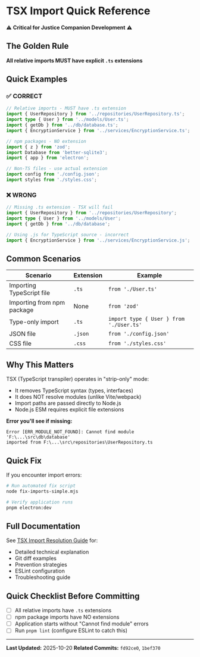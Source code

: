 # TSX Import Quick Reference

⚠️ **Critical for Justice Companion Development** ⚠️

## The Golden Rule

**All relative imports MUST have explicit `.ts` extensions**

## Quick Examples

### ✅ CORRECT

```typescript
// Relative imports - MUST have .ts extension
import { UserRepository } from '../repositories/UserRepository.ts';
import type { User } from '../models/User.ts';
import { getDb } from '../db/database.ts';
import { EncryptionService } from '../services/EncryptionService.ts';

// npm packages - NO extension
import { z } from 'zod';
import Database from 'better-sqlite3';
import { app } from 'electron';

// Non-TS files - use actual extension
import config from './config.json';
import styles from './styles.css';
```

### ❌ WRONG

```typescript
// Missing .ts extension - TSX will fail
import { UserRepository } from '../repositories/UserRepository';
import type { User } from '../models/User';
import { getDb } from '../db/database';

// Using .js for TypeScript source - incorrect
import { EncryptionService } from '../services/EncryptionService.js';
```

## Common Scenarios

| Scenario | Extension | Example |
|----------|-----------|---------|
| Importing TypeScript file | `.ts` | `from './User.ts'` |
| Importing from npm package | None | `from 'zod'` |
| Type-only import | `.ts` | `import type { User } from './User.ts'` |
| JSON file | `.json` | `from './config.json'` |
| CSS file | `.css` | `from './styles.css'` |

## Why This Matters

TSX (TypeScript transpiler) operates in "strip-only" mode:
- It removes TypeScript syntax (types, interfaces)
- It does NOT resolve modules (unlike Vite/webpack)
- Import paths are passed directly to Node.js
- Node.js ESM requires explicit file extensions

**Error you'll see if missing:**
```
Error [ERR_MODULE_NOT_FOUND]: Cannot find module 'F:\...\src\db\database'
imported from F:\...\src\repositories\UserRepository.ts
```

## Quick Fix

If you encounter import errors:

```bash
# Run automated fix script
node fix-imports-simple.mjs

# Verify application runs
pnpm electron:dev
```

## Full Documentation

See [TSX Import Resolution Guide](docs/TSX-IMPORT-RESOLUTION-GUIDE.md) for:
- Detailed technical explanation
- Git diff examples
- Prevention strategies
- ESLint configuration
- Troubleshooting guide

## Quick Checklist Before Committing

- [ ] All relative imports have `.ts` extensions
- [ ] npm package imports have NO extensions
- [ ] Application starts without "Cannot find module" errors
- [ ] Run `pnpm lint` (configure ESLint to catch this)

---

**Last Updated:** 2025-10-20
**Related Commits:** `fd92ce0`, `1bef370`
